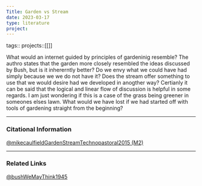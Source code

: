 ```yaml
---
Title: Garden vs Stream
date: 2023-03-17
type: literature
project:
---
```

tags:: 
projects::[[]]


What would an internet guided by principles of gardeninig resemble? The authro states that the garden more closely resembled the ideas discussed by Bush, but is it inhererntly better? Do we envy what we could have had simply because we we do not have it? Does the stream offer something to use that we would desire had we developed in anogther way? Certianly it can be said that the logical and linear flow of discussion is helpful in some regards. I am just wondering if this is a case of the grass being greener in someones elses lawn. What would we have lost if we had started off with tools of gardening straight from the beginning?

---
### Citational Information

[@mikecaulfieldGardenStreamTechnopastoral2015 (M2)](@mikecaulfieldGardenStreamTechnopastoral2015%20(M2).md)

---

### Related Links
[@bushWeMayThink1945](@bushWeMayThink1945.md)



